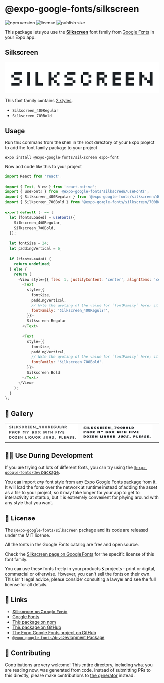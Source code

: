 # @expo-google-fonts/silkscreen

![npm version](https://flat.badgen.net/npm/v/@expo-google-fonts/silkscreen)
![license](https://flat.badgen.net/github/license/expo/google-fonts)
![publish size](https://flat.badgen.net/packagephobia/install/@expo-google-fonts/silkscreen)

This package lets you use the [**Silkscreen**](https://fonts.google.com/specimen/Silkscreen) font family from [Google Fonts](https://fonts.google.com/) in your Expo app.

## Silkscreen

![Silkscreen](./font-family.png)

This font family contains [2 styles](#-gallery).

- `Silkscreen_400Regular`
- `Silkscreen_700Bold`

## Usage

Run this command from the shell in the root directory of your Expo project to add the font family package to your project
```sh
expo install @expo-google-fonts/silkscreen expo-font
```

Now add code like this to your project
```js
import React from 'react';

import { Text, View } from 'react-native';
import { useFonts } from '@expo-google-fonts/silkscreen/useFonts';
import { Silkscreen_400Regular } from '@expo-google-fonts/silkscreen/400Regular';
import { Silkscreen_700Bold } from '@expo-google-fonts/silkscreen/700Bold';

export default () => {
  let [fontsLoaded] = useFonts({
    Silkscreen_400Regular,
    Silkscreen_700Bold,
  });

  let fontSize = 24;
  let paddingVertical = 6;

  if (!fontsLoaded) {
    return undefined;
  } else {
    return (
      <View style={{ flex: 1, justifyContent: 'center', alignItems: 'center' }}>
        <Text
          style={{
            fontSize,
            paddingVertical,
            // Note the quoting of the value for `fontFamily` here; it expects a string!
            fontFamily: 'Silkscreen_400Regular',
          }}>
          Silkscreen Regular
        </Text>

        <Text
          style={{
            fontSize,
            paddingVertical,
            // Note the quoting of the value for `fontFamily` here; it expects a string!
            fontFamily: 'Silkscreen_700Bold',
          }}>
          Silkscreen Bold
        </Text>
      </View>
    );
  }
};

```

## 🔡 Gallery


||||
|-|-|-|
|![Silkscreen_400Regular](./Silkscreen_400Regular.ttf.png)|![Silkscreen_700Bold](./Silkscreen_700Bold.ttf.png)|||


## 👩‍💻 Use During Development

If you are trying out lots of different fonts, you can try using the [`@expo-google-fonts/dev` package](https://github.com/expo/google-fonts/tree/master/font-packages/dev#readme).

You can import *any* font style from any Expo Google Fonts package from it. It will load the fonts
over the network at runtime instead of adding the asset as a file to your project, so it may take longer
for your app to get to interactivity at startup, but it is extremely convenient
for playing around with any style that you want.

## 📖 License

The `@expo-google-fonts/silkscreen` package and its code are released under the MIT license.

All the fonts in the Google Fonts catalog are free and open source.

Check the [Silkscreen page on Google Fonts](https://fonts.google.com/specimen/Silkscreen) for the specific license of this font family.

You can use these fonts freely in your products & projects - print or digital, commercial or otherwise. However, you can't sell the fonts on their own. This isn't legal advice, please consider consulting a lawyer and see the full license for all details.

## 🔗 Links

- [Silkscreen on Google Fonts](https://fonts.google.com/specimen/Silkscreen)
- [Google Fonts](https://fonts.google.com/)
- [This package on npm](https://www.npmjs.com/package/@expo-google-fonts/silkscreen)
- [This package on GitHub](https://github.com/expo/google-fonts/tree/master/font-packages/silkscreen)
- [The Expo Google Fonts project on GitHub](https://github.com/expo/google-fonts)
- [`@expo-google-fonts/dev` Devlopment Package](https://github.com/expo/google-fonts/tree/master/font-packages/dev)

## 🤝 Contributing

Contributions are very welcome! This entire directory, including what you are reading now, was generated from code. Instead of submitting PRs to this directly, please make contributions to [the generator](https://github.com/expo/google-fonts/tree/master/packages/generator) instead.
